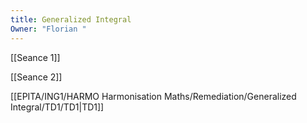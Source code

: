 ```yaml
---
title: Generalized Integral
Owner: "Florian "
---
```

[[Seance 1]]

[[Seance 2]]

[[EPITA/ING1/HARMO Harmonisation Maths/Remediation/Generalized Integral/TD1/TD1|TD1]]

